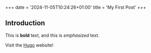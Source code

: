 +++
date = '2024-11-05T10:24:26+01:00'
title = 'My First Post'
+++
## Introduction

This is **bold** text, and this is *emphasized* text.

Visit the [Hugo](https://gohugo.io) website!
